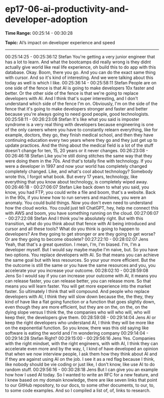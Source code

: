 # ep17-06-ai-productivity-and-developer-adoption

**Time Range:** 00:25:14 - 00:30:28

**Topic:** AI’s impact on developer experience and speed

---

00:25:14:25 - 00:25:36:12
Stefan
You're getting a very junior engineer that has a lot to learn. And what the bootcamps did really
wrong is they didnt actually give world like real life experience, oh build this to do app with this
database. Okay. Boom, there you go. And you can do the exact same thing with cursor. And so
it's kind of interesting. And we were talking about this today as well is which I like.
00:25:36:14 - 00:25:58:11
Stefan
People are on one side of the fence is that AI is going to make developers 10x faster and better.
Or the other side of the fence is that we're going to replace developers with AI. And I think that's
super interesting, and I don't understand which side of the fence I'm on. Obviously, I'm on the
side of the fence that it's going to make developers stronger and faster and better because
you're always going to need good people, good technologists.
00:25:58:11 - 00:26:23:08
Stefan
It's like what you said is imposter syndrome is a very real thing with developers because
engineering is one of the only careers where you have to constantly relearn everything, like for
example, doctors, they go, they finish medical school, and then they have continuing education
every two years where they go and they just get up to update practices. And the thing about the
medical field is a lot of the stuff doesn't change for ten, 15, 20 years or it never changes.
00:26:23:08 - 00:26:46:18
Stefan
Like you're still doing stitches the same way that they were doing them in the 70s. And that's
totally fine with technology. If you were a developer in 1997 and now your world has completely
changed completely changed. Like, and what's cool about technology? Somebody wrote this, I
forgot what book. But every 17 years, technology, like everything that you know about
technology, is completely wiped away.
00:26:46:18 - 00:27:06:07
Stefan
Like back down to what you said, you know, you had FTP, you could write a file and boom, that's
a website. Back in the 90s, if you knew how to run servers and machines, you were an anomaly.
You could build things. Now you don't even need to understand how the cloud works. You could
just tell ChatGPT, hey, help me connect this with AWS and boom, you have something running
on the cloud.
00:27:06:07 - 00:27:22:08
Stefan
And I think you're absolutely right. But with this transition, what do you think about that fence
with AI being introduced and cursor and all these tools? What do you think is going to happen to
developers? Are they going to get stronger or are they going to get worse? Or are they going to
become obsolete?
00:27:22:10 - 00:28:02:07
Jens
Yeah, that that's a great question. I mean, I'm, I'm biased. I'm, I'm a developer myself. But I
would say maybe maybe I'm naive, but. So you have two options. You replace developers with
AI. So that means you can achieve the same goal but with less resources. So your your more
efficient. But the the outcome is still the same or you have the same resources and you, you
accelerate your you increase your outcome.
00:28:02:10 - 00:28:59:08
Jens
So I would say if you can increase your outcome with AI, it means you can release faster, you
can release better, you can release more. So that means you will learn faster. You will get more
experience into the market faster. So ultimately I think that will compound. And people who
replace developers with AI, I think they will slow down because the, the they, they kind of have
like a flat going function or a function that goes slightly down, even though they are more
efficient, but they are on the, on the, on the dying slope versus I think the, the companies who
will who will, who will keep their, the developers give them.
00:28:59:08 - 00:29:14:04
Jens
AI or keep the right developers who understand AI, I think they will be more like on the
exponential function. So you know, there was this old saying like software is eating the world
and I'm wondering company
00:29:14:04 - 00:29:14:28
Stefan
Right?
00:29:15:00 - 00:29:56:16
Jens
Yes. Companies with the right mindset, with the right engineers, with with AI, I think they can
accelerate even more and by the way, I, I kind of have developed an opinion that when we now
interview people, I ask them how they think about AI and if they are against using AI on the job. I
see it as a red flag because I think, like nobody should be vie coding or just like, I don't know,
like use AI to do random stuff.
00:29:56:16 - 00:30:28:18
Jens
But I can give you an example how how I used AI today. So I wanted to write an RFC for a new
feature, and I knew based on my domain knowledge, there are like seven links that point to our
GitHub repository, to our docs, to some other documents, to our, to, to some code examples.
And so I compiled a list of, of, links to research.